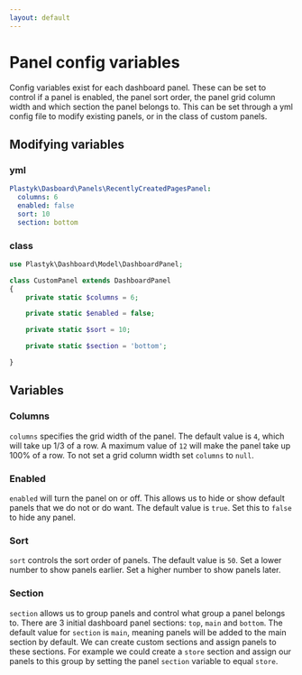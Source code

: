 ```yaml
---
layout: default
---
```


# Panel config variables

Config variables exist for each dashboard panel. These can be set to control if a panel is enabled, the panel sort order, the panel grid column width and which section the panel belongs to. This can be set through a yml config file to modify existing panels, or in the class of custom panels.

## Modifying variables

### yml

```yml
Plastyk\Dasboard\Panels\RecentlyCreatedPagesPanel:
  columns: 6
  enabled: false
  sort: 10
  section: bottom
```

### class

```php
use Plastyk\Dashboard\Model\DashboardPanel;

class CustomPanel extends DashboardPanel
{
    private static $columns = 6;

    private static $enabled = false;

    private static $sort = 10;

    private static $section = 'bottom';

}
```

## Variables

### Columns

`columns` specifies the grid width of the panel. The default value is `4`, which will take up 1/3 of a row. A maximum value of `12` will make the panel take up 100% of a row. To not set a grid column width set `columns` to `null`.

### Enabled

`enabled` will turn the panel on or off. This allows us to hide or show default panels that we do not or do want. The default value is `true`. Set this to `false` to hide any panel.

### Sort

`sort` controls the sort order of panels. The default value is `50`. Set a lower number to show panels earlier. Set a higher number to show panels later.

### Section

`section` allows us to group panels and control what group a panel belongs to. There are 3 initial dashboard panel sections: `top`, `main` and `bottom`. The default value for `section` is `main`, meaning panels will be added to the main section by default. We can create custom sections and assign panels to these sections. For example we could create a `store` section and assign our panels to this group by setting the panel `section` variable to equal `store`.